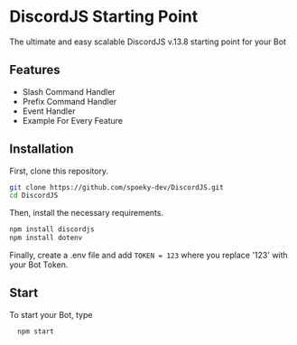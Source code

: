 # DiscordJS Starting Point

The ultimate and easy scalable DiscordJS v.13.8 starting point for your Bot

## Features

- Slash Command Handler
- Prefix Command Handler
- Event Handler
- Example For Every Feature


## Installation

First, clone this repository.

```bash
git clone https://github.com/spoeky-dev/DiscordJS.git
cd DiscordJS
```
Then, install the necessary requirements.
```bash
npm install discordjs
npm install dotenv
```
Finally, create a .env file and add
`TOKEN = 123` where you replace '123' with your Bot Token.

## Start

To start your Bot, type

```bash
  npm start
```
